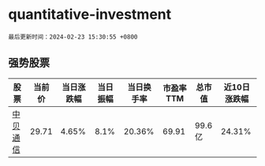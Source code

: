 # quantitative-investment

`最后更新时间：2024-02-23 15:30:55 +0800`

## 强势股票

|股票|当前价|当日涨跌幅|当日振幅|当日换手率|市盈率TTM|总市值|近10日涨跌幅|
|----|----|----|----|----|----|----|----|
|[中贝通信](https://xueqiu.com/S/SH603220)|29.71|4.65%|8.1%|20.36%|69.91|99.6亿|24.31%|

